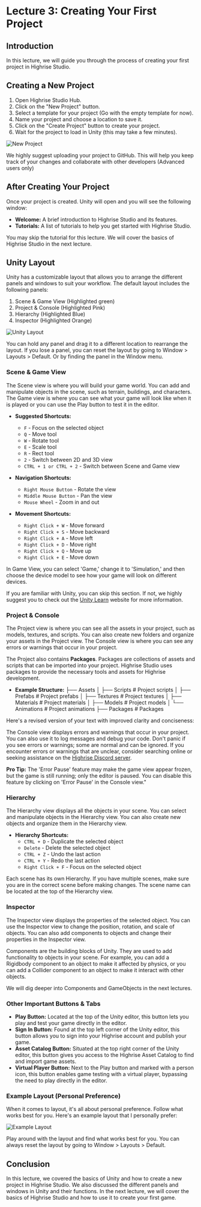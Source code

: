 # Lecture 3: Creating Your First Project

## Introduction

In this lecture, we will guide you through the process of creating your first project in Highrise Studio.

## Creating a New Project

1. Open Highrise Studio Hub.
2. Click on the "New Project" button.
3. Select a template for your project (Go with the empty template for now).
4. Name your project and choose a location to save it.
5. Click on the "Create Project" button to create your project.
6. Wait for the project to load in Unity (this may take a few minutes).

![New Project](/assets/learn/guides/studio/Lectures/new-project.png)

<Note type="info">
We highly suggest uploading your project to GitHub. This will help you keep track of your changes and collaborate with other developers (Advanced users only)
</Note>

## After Creating Your Project

Once your project is created. Unity will open and you will see the following window:

- **Welcome:** A brief introduction to Highrise Studio and its features.
- **Tutorials:** A list of tutorials to help you get started with Highrise Studio.

<Note type="info">
You may skip the tutorial for this lecture. We will cover the basics of Highrise Studio in the next lecture.
</Note>

## Unity Layout

Unity has a customizable layout that allows you to arrange the different panels and windows to suit your workflow. The default layout includes the following panels:

1. Scene & Game View (Highlighted green)
2. Project & Console (Highlighted Pink)
3. Hierarchy (Highlighted Blue)
4. Inspector (Highlighted Orange)

![Unity Layout](/assets/learn/guides/studio/Lectures/unity-layout.png)

<Note type="info">
You can hold any panel and drag it to a different location to rearrange the layout.
</Note>

<Note type="warning">
If you lose a panel, you can reset the layout by going to Window > Layouts > Default. Or by finding the panel in the Window menu.
</Note>

### Scene & Game View

The Scene view is where you will build your game world. You can add and manipulate objects in the scene, such as terrain, buildings, and characters. The Game view is where you can see what your game will look like when it is played or you can use the Play button to test it in the editor.

- **Suggested Shortcuts:**
  - `F` - Focus on the selected object
  - `Q` - Move tool
  - `W` - Rotate tool
  - `E` - Scale tool
  - `R` - Rect tool
  - `2` - Switch between 2D and 3D view
  - `CTRL + 1 or CTRL + 2` - Switch between Scene and Game view

- **Navigation Shortcuts:**
  - `Right Mouse Button` - Rotate the view
  - `Middle Mouse Button` - Pan the view
  - `Mouse Wheel` - Zoom in and out

- **Movement Shortcuts:**
  - `Right Click + W` - Move forward
  - `Right Click + S` - Move backward
  - `Right Click + A` - Move left
  - `Right Click + D` - Move right
  - `Right Click + Q` - Move up
  - `Right Click + E` - Move down

<Note type="info">
In Game View, you can select 'Game,' change it to 'Simulation,' and then choose the device model to see how your game will look on different devices.
</Note>

If you are familiar with Unity, you can skip this section. If not, we highly suggest you to check out the [Unity Learn](https://learn.unity.com/) website for more information.

### Project & Console

The Project view is where you can see all the assets in your project, such as models, textures, and scripts. You can also create new folders and organize your assets in the Project view. The Console view is where you can see any errors or warnings that occur in your project.

The Project also contains **Packages**. Packages are collections of assets and scripts that can be imported into your project. Highrise Studio uses packages to provide the necessary tools and assets for Highrise development.

- **Example Structure:**
    ├── Assets
    │   ├── Scripts          # Project scripts
    │   ├── Prefabs          # Project prefabs
    │   ├── Textures         # Project textures
    │   ├── Materials        # Project materials
    │   ├── Models           # Project models
    │   └── Animations       # Project animations
    ├── Packages             # Packages

Here's a revised version of your text with improved clarity and conciseness:

The Console view displays errors and warnings that occur in your project. You can also use it to log messages and debug your code. Don't panic if you see errors or warnings; some are normal and can be ignored. If you encounter errors or warnings that are unclear, consider searching online or seeking assistance on the [Highrise Discord server](https://discord.gg/highrise).

**Pro Tip:** The 'Error Pause' feature may make the game view appear frozen, but the game is still running; only the editor is paused. You can disable this feature by clicking on 'Error Pause' in the Console view."

### Hierarchy

The Hierarchy view displays all the objects in your scene. You can select and manipulate objects in the Hierarchy view. You can also create new objects and organize them in the Hierarchy view.

- **Hierarchy Shortcuts:**
  - `CTRL + D` - Duplicate the selected object
  - `Delete` - Delete the selected object
  - `CTRL + Z` - Undo the last action
  - `CTRL + Y` - Redo the last action
  - `Right Click + F` - Focus on the selected object

<Note type="warning">
Each scene has its own Hierarchy. If you have multiple scenes, make sure you are in the correct scene before making changes. The scene name can be located at the top of the Hierarchy view.
</Note>

### Inspector

The Inspector view displays the properties of the selected object. You can use the Inspector view to change the position, rotation, and scale of objects. You can also add components to objects and change their properties in the Inspector view.

Components are the building blocks of Unity. They are used to add functionality to objects in your scene. For example, you can add a Rigidbody component to an object to make it affected by physics, or you can add a Collider component to an object to make it interact with other objects.

<Note type="info">
We will dig deeper into Components and GameObjects in the next lectures.
</Note>

### Other Important Buttons & Tabs

- **Play Button:** Located at the top of the Unity editor, this button lets you play and test your game directly in the editor.
- **Sign In Button:** Found at the top left corner of the Unity editor, this button allows you to sign into your Highrise account and publish your game.
- **Asset Catalog Button:** Situated at the top right corner of the Unity editor, this button gives you access to the Highrise Asset Catalog to find and import game assets.
- **Virtual Player Button:** Next to the Play button and marked with a person icon, this button enables game testing with a virtual player, bypassing the need to play directly in the editor.

### Example Layout (Personal Preference)

When it comes to layout, it's all about personal preference. Follow what works best for you. Here's an example layout that I personally prefer:

![Example Layout](/assets/learn/guides/studio/Lectures/example-layout.png)

Play around with the layout and find what works best for you. You can always reset the layout by going to Window > Layouts > Default.

## Conclusion

In this lecture, we covered the basics of Unity and how to create a new project in Highrise Studio. We also discussed the different panels and windows in Unity and their functions. In the next lecture, we will cover the basics of Highrise Studio and how to use it to create your first game.